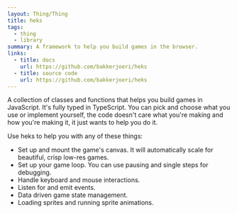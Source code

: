 ```yaml
---
layout: Thing/Thing
title: heks
tags: 
  - thing
  - library
summary: A framework to help you build games in the browser.
links:
  - title: docs
    url: https://github.com/bakkerjoeri/heks
  - title: source code
    url: https://github.com/bakkerjoeri/heks
---
```


A collection of classes and functions that helps you build games in JavaScript. It's fully typed in TypeScript. You can pick and choose what you use or implement yourself, the code doesn't care what you're making and how you're making it, it just wants to help you do it.

Use heks to help you with any of these things:

* Set up and mount the game's canvas. It will automatically scale for beautiful, crisp low-res games.
* Set up your game loop. You can use pausing and single steps for debugging.
* Handle keyboard and mouse interactions.
* Listen for and emit events.
* Data driven game state management.
* Loading sprites and running sprite animations.
